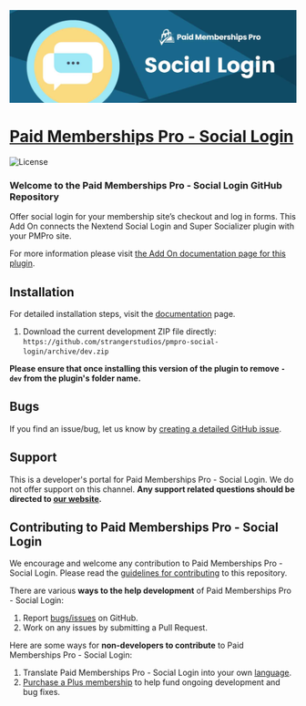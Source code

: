 ![](pmpro-social-login-banner.jpg)

# [Paid Memberships Pro - Social Login](https://www.paidmembershipspro.com/add-ons/social-login-add-on/) #
[comment]: # (Generate badges from shields.io, only works for .org plugins to get other stats etc. We'd have to create our own endpoints for Premium plugins)

![License](https://img.shields.io/badge/license-GPL--3.0%2B-red.svg?style=flat-square)

### Welcome to the Paid Memberships Pro - Social Login GitHub Repository

Offer social login for your membership site’s checkout and log in forms. This Add On connects the Nextend Social Login and Super Socializer plugin with your PMPro site.

For more information please visit [the Add On documentation page for this plugin](https://www.paidmembershipspro.com/add-ons/social-login-add-on/).

## Installation ##
For detailed installation steps, visit the [documentation](https://www.paidmembershipspro.com/add-ons/social-login-add-on/) page.

1. Download the current development ZIP file directly: `https://github.com/strangerstudios/pmpro-social-login/archive/dev.zip`

**Please ensure that once installing this version of the plugin to remove `-dev` from the plugin's folder name.**

## Bugs ##
If you find an issue/bug, let us know by [creating a detailed GitHub issue](https://github.com/strangerstudios/pmpro-social-login/issues/new/choose).

## Support ##
This is a developer's portal for Paid Memberships Pro - Social Login. We do not offer support on this channel. **Any support related questions should be directed to [our website](https://www.paidmembershipspro.com/add-ons/social-login-add-on/).**

## Contributing to Paid Memberships Pro - Social Login ##
We encourage and welcome any contribution to Paid Memberships Pro - Social Login. Please read the [guidelines for contributing](https://github.com/strangerstudios/pmpro-social-login/blob/dev/.github/CONTRIBUTING.md) to this repository.

There are various **ways to the help development** of Paid Memberships Pro - Social Login:

1. Report [bugs/issues](https://github.com/strangerstudios/pmpro-social-login/issues/new/choose) on GitHub.
2. Work on any issues by submitting a Pull Request.

Here are some ways for **non-developers to contribute** to Paid Memberships Pro - Social Login:

1. Translate Paid Memberships Pro - Social Login into your own [language](https://www.paidmembershipspro.com/paid-memberships-pro-in-your-language/).
2. [Purchase a Plus membership](https://paidmembershipspro.com/pricing) to help fund ongoing development and bug fixes.
